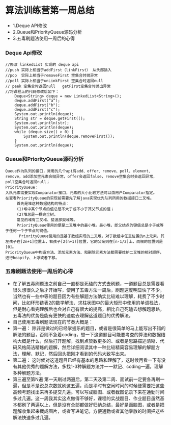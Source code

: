 # 算法训练营第一周总结

* 1.Deque API修改
* 2.Queue和PriorityQueue源码分析
* 3.五毒刷题法使用一周后的心得

### Deque Api修改
    //修改 linkedList 实现的 deque api
    //push 实际上相当于addFirst（linkFirst） 从头部插入 
    //pop  实际上相当于removeFirst 空集合时抛异常
    //poll 实际上相当于unLinkFirst 空集合时返回null
    // peek 空集合时返回null   getFirst空集合时抛出异常
    //将课程上的代码修改后如下：
        Deque<String> deque = new LinkedList<String>(); 
    	deque.addFirst(“a”); 
		deque.addFirst("b"); 
    	deque.addFirst("c"); 
    	System.out.println(deque);
        String str = deque.getFirst((); 
    	System.out.println(str); 
    	System.out.println(deque); 
		while (deque.size() > 0) {
            System.out.println(deque.removeFirst());
        } 
    	System.out.println(deque);

### Queue和PriorityQueue源码分析
	Queue作为队列的接口，常用的几个api有add、offer、remove、poll、element、remove，add添加空元素会抛异常，offer会返回false，remove空集合时会返回异常，poll空集合时返回null；
	PriorityQueue：
	入队元素需要实现Comparator接口，元素的大小比较方法可以由用户Comparator指定。
	在查看PriorityQueue的实现前需要先了解java实现优先队列所用的数据接口二叉堆。
		 首先是堆这种数据结构的特点：
		 (1)堆中某个节点的值总是不大于或不小于其父节点的值；
		 (2)堆总是一棵完全树。
		 常见的堆有二叉堆、斐波那契堆等。
		 PriorityQueue使用的便是二叉堆中的最小堆。最小堆，即父结点的键值总是小于或等于任何一个子节点的键值。
		  PriorityQueue使用的是基于数组实现的二叉堆，对于数组中任意位置的n上元素，其左孩子在[2n+1]位置上，右孩子[2(n+1)]位置，它的父亲则在[n-1/2]上，而根的位置则是[0]。
	PriorityQueue中构造方法、添加元素方法、和删除元素方法都需要维护二叉堆的相对顺序，进行heapify、上浮或者下移。
### 五毒刷题法使用一周后的心得
* 在了解五毒刷题法之前自己一直都是死磕的方式去刷题，一道题目总是需要看很久想很久之后才开始写，使用了五毒方法一周后，刷题速度明显快了不少，当然也有一些中等的题目因为有些解题方法确实比较难以理解，耗费了不少时间，比如环形链表2的数学解法、求柱状图中的最大矩形中使用的单调栈法，但是耐心看完理解后也会对自己有很大的提高，相比自己死磕去想解题思路，五毒法的优势是能有更快的速度去理解这道题目的优秀解法。
* 自己使用五毒刷题法现在的节奏大概是：
* 第一遍：
  除非是做过的已经掌握乐的题目，或者是很简单的马上能写出不错的解法的题目，否则不急着coding，想一下这道题目可能要考查的算法和数据结构大概是什么，然后打开题解，找到点赞数更多的、或者是思路描述清晰、代码风格简洁精炼的题解，然后详细阅读其中一种比较精简容易理解的解题方法，理解、默记，然后回头把刚才看到的代码大致写出来。
* 第二遍：
这时候对这道题目已经有基本的思路和理解了，这时候再看一下有没有其他优秀的题解方法，多找1-3种解题方法并一一默记、coding一遍，理解多种解题方法。
* 第三遍至第N遍
第一天刷过两遍后，第二天及第二周、面试前一定要各再刷一遍，但是不是说总次数就刷这五遍，而是平时有空闲时间的时候便需要把这些高频考题找出来再多提交几遍。可以写成脑图、或者截图记录下来在通勤时间多过几遍。这一周我其实这点做得不够好，课程的实战题目、作业题目虽然基本都刷了两遍以上，但是没有全部都做好归纳总结，最好是画脑图，或者是把题解收集起来截成图片，或者写进笔记，方便通勤或者其他零散的时间把这些解法快速多过几遍。

